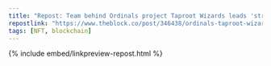 ```yaml
---
title: "Repost: Team behind Ordinals project Taproot Wizards leads 'strategic' raise for Bitcoin's version of Pump.fun | The Block"
repostlink: "https://www.theblock.co/post/346438/ordinals-taproot-wizards-strategic-raise-bitcoin-pump-fun-runes-icp-odin"
tags: [NFT, blockchain]
---
```


{% include embed/linkpreview-repost.html %}
